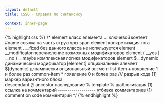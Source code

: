 ```yaml
---
layout: default
title: CSSG - Справка по синтаксису

context: inner-page
---
```


{% highlight css %}
/*
element 											класс элемента
... 												ключевой контент
#name 												ссылка на часть структуры
span.element 										конкретизация тэга
element . __fixed 									без данного класса не используется
element 				__modificator 				перечисление возможных модификаторов
element 				( __yes | __no ) __maybe 	комплексная логика модификаторов
element 				$__dynamic 					динамический модификатор
[element] 											опциональный элемент
$[dynamic] 											динамически опциональный элемент
list-item + 										появление 1 и более раз
common-item * 										появление 0 и более раз
/// 												разрыв кода
[1] 												маркер вариантного блока 							
descendant @ ancestor 								наследование
% template % 										шаблонизация
(1) 												ссылка на комментарий
------------------- 								отбивка комментариев
(1) comment on code 								комментарий
*/
{% endhighlight %}